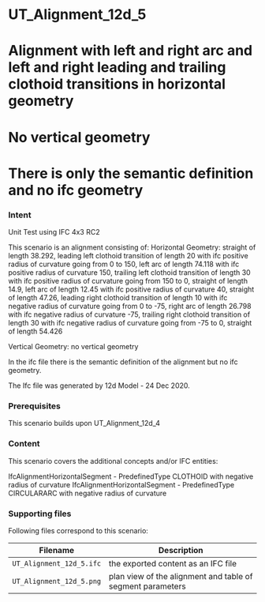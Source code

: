 
# UT_Alignment_12d_5
# Alignment with left and right arc and left and right leading and trailing clothoid transitions in horizontal geometry
# No vertical geometry
# There is only the semantic definition and no ifc geometry 

### Intent

Unit Test using IFC 4x3 RC2

This scenario is an alignment consisting of:
 Horizontal Geometry: straight of length 38.292,
                      leading left clothoid transition of length 20 with ifc positive radius of curvature going from 0 to 150,
                      left arc of length 74.118 with ifc positive radius of curvature 150,
 					  trailing left clothoid transition of length 30 with ifc positive radius of curvature going from 150 to 0,
					  straight of length 14.9,
                      left arc of length 12.45 with ifc positive radius of curvature 40,
			          straight of length 47.26,
					  leading right clothoid transition of length 10 with ifc negative radius of curvature going from 0 to -75,
                      right arc of length 26.798 with ifc negative radius of curvature -75,
 					  trailing right clothoid transition of length 30 with ifc negative radius of curvature going from -75 to 0,
					  straight of length 54.426
					  
 Vertical Geometry:   no vertical geometry

In the ifc file there is the semantic definition of the alignment but no ifc geometry.

The Ifc file was generated by 12d Model - 24 Dec 2020. 


### Prerequisites

  This scenario builds upon UT_Alignment_12d_4

### Content

This scenario covers the additional concepts and/or IFC entities:

  IfcAlignmentHorizontalSegment - PredefinedType CLOTHOID with negative radius of curvature
  IfcAlignmentHorizontalSegment - PredefinedType CIRCULARARC with negative radius of curvature


### Supporting files

Following files correspond to this scenario:

| Filename                           | Description                                                |
|------------------------------------|------------------------------------------------------------|
| `UT_Alignment_12d_5.ifc`           | the exported content as an IFC file                        |
| `UT_Alignment_12d_5.png`           | plan view of the alignment and table of segment parameters |



